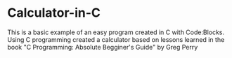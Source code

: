 # Calculator-in-C

This is a basic example of an easy program created in C with Code:Blocks. Using C programming created a calculator based on
lessons learned in the book "C Programming: Absolute Begginer's Guide" by Greg Perry
